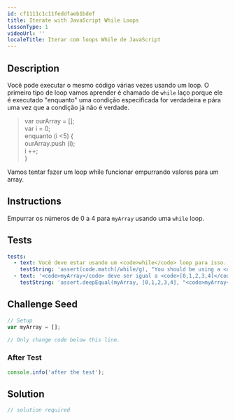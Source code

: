```yaml
---
id: cf1111c1c11feddfaeb1bdef
title: Iterate with JavaScript While Loops
lessonType: 1
videoUrl: ''
localeTitle: Iterar com loops While de JavaScript
---
```


## Description
<section id="description"> Você pode executar o mesmo código várias vezes usando um loop. O primeiro tipo de loop vamos aprender é chamado de <code>while</code> laço porque ele é executado &quot;enquanto&quot; uma condição especificada for verdadeira e pára uma vez que a condição já não é verdade. <blockquote> var ourArray = []; <br> var i = 0; <br> enquanto (i &lt;5) { <br> ourArray.push (i); <br> i ++; <br> } </blockquote> Vamos tentar fazer um loop while funcionar empurrando valores para um array. </section>

## Instructions
<section id="instructions"> Empurrar os números de 0 a 4 para <code>myArray</code> usando uma <code>while</code> loop. </section>

## Tests
<section id='tests'>

```yml
tests:
  - text: Você deve estar usando um <code>while</code> loop para isso.
    testString: 'assert(code.match(/while/g), "You should be using a <code>while</code> loop for this.");'
  - text: '<code>myArray</code> deve ser igual a <code>[0,1,2,3,4]</code> .'
    testString: 'assert.deepEqual(myArray, [0,1,2,3,4], "<code>myArray</code> should equal <code>[0,1,2,3,4]</code>.");'

```

</section>

## Challenge Seed
<section id='challengeSeed'>

<div id='js-seed'>

```js
// Setup
var myArray = [];

// Only change code below this line.

```

</div>


### After Test
<div id='js-teardown'>

```js
console.info('after the test');
```

</div>

</section>

## Solution
<section id='solution'>

```js
// solution required
```
</section>

